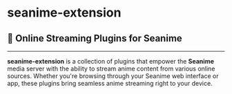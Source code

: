 # **seanime-extension**

## 🌟 Online Streaming Plugins for Seanime

---

**seanime-extension** is a collection of plugins that empower the **Seanime** media server with the ability to stream anime content from various online sources. Whether you're browsing through your Seanime web interface or app, these plugins bring seamless anime streaming right to your device.
